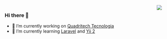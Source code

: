 <img align='right' src="https://github-readme-stats.vercel.app/api?username=yurineves92&show_icons=true">

### Hi there 👋


- 🔭 I’m currently working on [Quadritech Tecnologia](http://quadritech.com.br/)
- 🌱 I’m currently learning [Laravel](https://laravel.com/) and [Yii 2](https://www.yiiframework.com/)
